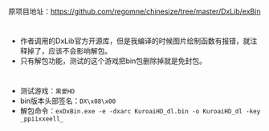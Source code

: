 #
原项目地址：https://github.com/regomne/chinesize/tree/master/DxLib/exBin
#
* 作者调用的DxLib官方开源库，但是我编译的时候图片绘制函数有报错，就注释掉了，应该不会影响解包。
* 只有解包功能，测试的这个游戏把bin包删除掉就是免封包。
#
* 测试游戏：`黒愛HD`
* bin版本头部签名：`DX\x08\x00`
* 解包命令：`exDxBin.exe -e -dxarc KuroaiHD_dl.bin -o KuroaiHD_dl -key _ppiixxeell_`
